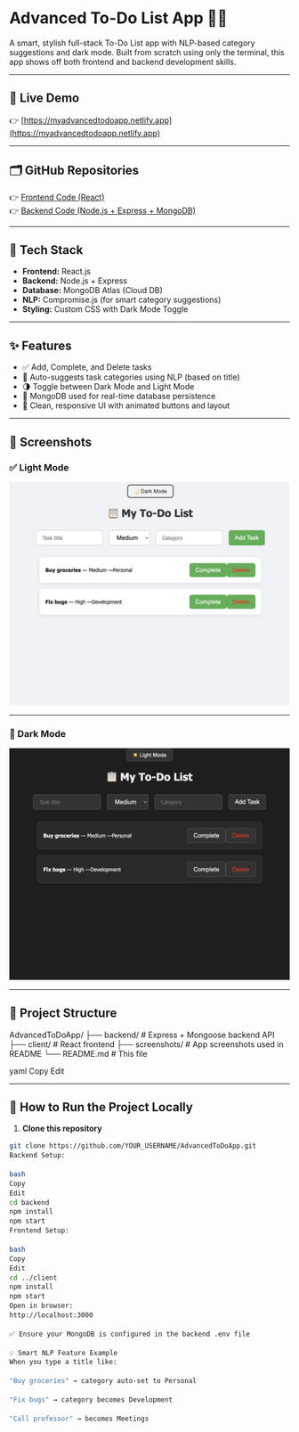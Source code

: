# Advanced To-Do List App 🧠📝

A smart, stylish full-stack To-Do List app with NLP-based category 
suggestions and dark mode. Built from scratch using only the terminal, 
this app shows off both frontend and backend development skills.

---

## 🚀 **Live Demo**

👉 [https://myadvancedtodoapp.netlify.app](https://myadvancedtodoapp.netlify.app)

---

## 🗂️ GitHub Repositories

👉 [Frontend Code (React)](https://github.com/chennoju18/AdvancedToDoApp-frontend)  
👉 [Backend Code (Node.js + Express + MongoDB)](https://github.com/chennoju18/AdvancedToDoApp-backend)

---

## 🚀 Tech Stack

- **Frontend:** React.js
- **Backend:** Node.js + Express
- **Database:** MongoDB Atlas (Cloud DB)
- **NLP:** Compromise.js (for smart category suggestions)
- **Styling:** Custom CSS with Dark Mode Toggle

---

## ✨ Features

- ✅ Add, Complete, and Delete tasks
- 🧠 Auto-suggests task categories using NLP (based on title)
- 🌗 Toggle between Dark Mode and Light Mode
- 📂 MongoDB used for real-time database persistence
- 🧼 Clean, responsive UI with animated buttons and layout

---

## 📸 Screenshots

### ✅ Light Mode

![Light Mode](./screenshots/light.png)

---

### 🌙 Dark Mode

![Dark Mode](./screenshots/dark.png)

---

## 📁 Project Structure

AdvancedToDoApp/ ├── backend/ # Express + Mongoose backend API ├── 
client/ # React frontend ├── screenshots/ # App screenshots used in 
README └── README.md # This file

yaml
Copy
Edit

---

## 🔧 How to Run the Project Locally

1. **Clone this repository**

```bash
git clone https://github.com/YOUR_USERNAME/AdvancedToDoApp.git
Backend Setup:

bash
Copy
Edit
cd backend
npm install
npm start
Frontend Setup:

bash
Copy
Edit
cd ../client
npm install
npm start
Open in browser:
http://localhost:3000

✅ Ensure your MongoDB is configured in the backend .env file

💡 Smart NLP Feature Example
When you type a title like:

"Buy groceries" → category auto-set to Personal

"Fix bugs" → category becomes Development

"Call professor" → becomes Meetings
